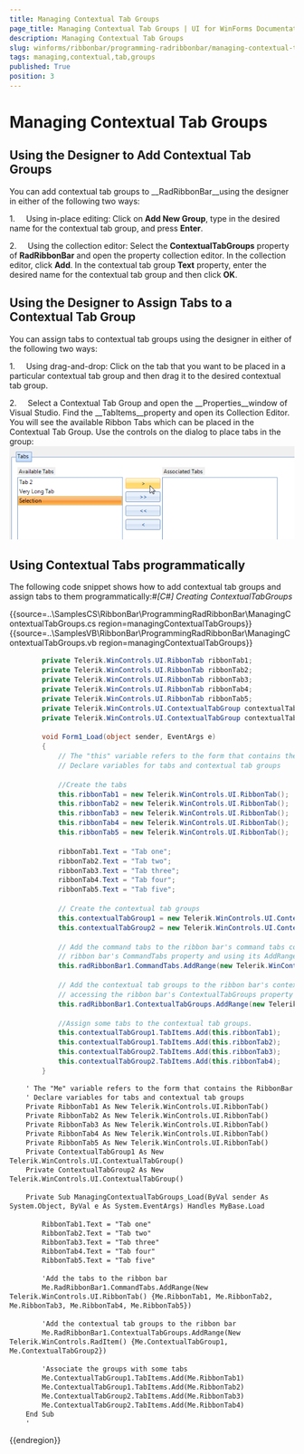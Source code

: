 ```yaml
---
title: Managing Contextual Tab Groups
page_title: Managing Contextual Tab Groups | UI for WinForms Documentation
description: Managing Contextual Tab Groups
slug: winforms/ribbonbar/programming-radribbonbar/managing-contextual-tab-groups
tags: managing,contextual,tab,groups
published: True
position: 3
---
```


# Managing Contextual Tab Groups



## Using the Designer to Add Contextual Tab Groups

You can add contextual tab groups to __RadRibbonBar__using the designer in either of the following two ways:

1.     Using in-place editing: Click on __Add New Group__, type in the desired name for the contextual tab group, and press __Enter__.

2.     Using the collection editor: Select the __ContextualTabGroups__ property of __RadRibbonBar__ and open the property collection editor. In the collection editor, click __Add__. In the contextual tab group __Text__ property, enter the desired name for the contextual tab group and then click __OK__.

## Using the Designer to Assign Tabs to a Contextual Tab Group

You can assign tabs to contextual tab groups using the designer in either of the following two ways: 

1.     Using drag-and-drop: Click on the tab that you want to be placed in a particular contextual tab group and then drag it to the desired contextual tab group.

2.     Select a Contextual Tab Group and open the __Properties__window of Visual Studio. Find the __TabItems__property and open its Collection Editor. You will see the available Ribbon Tabs which can be placed in the Contextual Tab Group. Use the controls on the dialog to place tabs in the group:![ribbonbar-programming-radribbonbar-managing-contextual-tab-groups 001](images/ribbonbar-programming-radribbonbar-managing-contextual-tab-groups001.png)

## Using Contextual Tabs programmatically

The following code snippet shows how to add contextual tab groups and assign tabs to them programmatically:#_[C#] Creating ContextualTabGroups_

	



{{source=..\SamplesCS\RibbonBar\ProgrammingRadRibbonBar\ManagingContextualTabGroups.cs region=managingContextualTabGroups}} 
{{source=..\SamplesVB\RibbonBar\ProgrammingRadRibbonBar\ManagingContextualTabGroups.vb region=managingContextualTabGroups}} 

````C#
        private Telerik.WinControls.UI.RibbonTab ribbonTab1;
        private Telerik.WinControls.UI.RibbonTab ribbonTab2;
        private Telerik.WinControls.UI.RibbonTab ribbonTab3;
        private Telerik.WinControls.UI.RibbonTab ribbonTab4;
        private Telerik.WinControls.UI.RibbonTab ribbonTab5;
        private Telerik.WinControls.UI.ContextualTabGroup contextualTabGroup1;
        private Telerik.WinControls.UI.ContextualTabGroup contextualTabGroup2;

        void Form1_Load(object sender, EventArgs e)
        {
            // The "this" variable refers to the form that contains the ribbonbar
            // Declare variables for tabs and contextual tab groups

            //Create the tabs
            this.ribbonTab1 = new Telerik.WinControls.UI.RibbonTab();
            this.ribbonTab2 = new Telerik.WinControls.UI.RibbonTab();
            this.ribbonTab3 = new Telerik.WinControls.UI.RibbonTab();
            this.ribbonTab4 = new Telerik.WinControls.UI.RibbonTab();
            this.ribbonTab5 = new Telerik.WinControls.UI.RibbonTab();

            ribbonTab1.Text = "Tab one";
            ribbonTab2.Text = "Tab two";
            ribbonTab3.Text = "Tab three";
            ribbonTab4.Text = "Tab four";
            ribbonTab5.Text = "Tab five";

            // Create the contextual tab groups
            this.contextualTabGroup1 = new Telerik.WinControls.UI.ContextualTabGroup();
            this.contextualTabGroup2 = new Telerik.WinControls.UI.ContextualTabGroup();

            // Add the command tabs to the ribbon bar's command tabs collection by accessing the
            // ribbon bar's CommandTabs property and using its AddRange method
            this.radRibbonBar1.CommandTabs.AddRange(new Telerik.WinControls.UI.RibbonTab[] { ribbonTab1, ribbonTab2, ribbonTab3, ribbonTab4, ribbonTab5 });

            // Add the contextual tab groups to the ribbon bar's contextual tab groups collection by
            // accessing the ribbon bar's ContextualTabGroups property and using its AddRange method
            this.radRibbonBar1.ContextualTabGroups.AddRange(new Telerik.WinControls.RadItem[] { this.contextualTabGroup1, this.contextualTabGroup2 });

            //Assign some tabs to the contextual tab groups.
            this.contextualTabGroup1.TabItems.Add(this.ribbonTab1);
            this.contextualTabGroup1.TabItems.Add(this.ribbonTab2);
            this.contextualTabGroup2.TabItems.Add(this.ribbonTab3);
            this.contextualTabGroup2.TabItems.Add(this.ribbonTab4);
        }
````
````VB.NET
    ' The "Me" variable refers to the form that contains the RibbonBar
    ' Declare variables for tabs and contextual tab groups
    Private RibbonTab1 As New Telerik.WinControls.UI.RibbonTab()
    Private RibbonTab2 As New Telerik.WinControls.UI.RibbonTab()
    Private RibbonTab3 As New Telerik.WinControls.UI.RibbonTab()
    Private RibbonTab4 As New Telerik.WinControls.UI.RibbonTab()
    Private RibbonTab5 As New Telerik.WinControls.UI.RibbonTab()
    Private ContextualTabGroup1 As New Telerik.WinControls.UI.ContextualTabGroup()
    Private ContextualTabGroup2 As New Telerik.WinControls.UI.ContextualTabGroup()

    Private Sub ManagingContextualTabGroups_Load(ByVal sender As System.Object, ByVal e As System.EventArgs) Handles MyBase.Load

        RibbonTab1.Text = "Tab one"
        RibbonTab2.Text = "Tab two"
        RibbonTab3.Text = "Tab three"
        RibbonTab4.Text = "Tab four"
        RibbonTab5.Text = "Tab five"

        'Add the tabs to the ribbon bar
        Me.RadRibbonBar1.CommandTabs.AddRange(New Telerik.WinControls.UI.RibbonTab() {Me.RibbonTab1, Me.RibbonTab2, Me.RibbonTab3, Me.RibbonTab4, Me.RibbonTab5})

        'Add the contextual tab groups to the ribbon bar
        Me.RadRibbonBar1.ContextualTabGroups.AddRange(New Telerik.WinControls.RadItem() {Me.ContextualTabGroup1, Me.ContextualTabGroup2})

        'Associate the groups with some tabs
        Me.ContextualTabGroup1.TabItems.Add(Me.RibbonTab1)
        Me.ContextualTabGroup1.TabItems.Add(Me.RibbonTab2)
        Me.ContextualTabGroup2.TabItems.Add(Me.RibbonTab3)
        Me.ContextualTabGroup2.TabItems.Add(Me.RibbonTab4)
    End Sub
    '
````

{{endregion}} 









